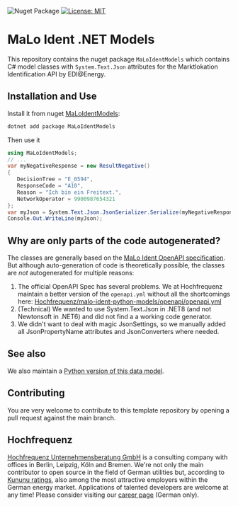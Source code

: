 ![Nuget Package](https://badgen.net/nuget/v/MaLoIdentModels)
[![License: MIT](https://img.shields.io/badge/License-MIT-yellow.svg)](LICENSE)

# MaLo Ident .NET Models

This repository contains the nuget package `MaLoIdentModels` which contains C# model classes with `System.Text.Json` attributes for the Marktlokation Identification API by EDI@Energy.

## Installation and Use

Install it from nuget [MaLoIdentModels](https://www.nuget.org/packages/MaLoIdentModels):

```bash
dotnet add package MaLoIdentModels
```

Then use it

```c#
using MaLoIdentModels;
// ...
var myNegativeResponse = new ResultNegative()
{
   DecisionTree = "E_0594",
   ResponseCode = "A10",
   Reason = "Ich bin ein Freitext.",
   NetworkOperator = 9900987654321
};
var myJson = System.Text.Json.JsonSerializer.Serialize(myNegativeResponse);
Console.Out.WriteLine(myJson);
```

## Why are only parts of the code autogenerated?

The classes are generally based on the [MaLo Ident OpenAPI specification](https://app.swaggerhub.com/apis/edi-energy/MaLoIdent_2024-07-03/v1.0.0).
But although auto-generation of code is theoretically possible, the classes are _not_ autogenerated for multiple reasons:

1. The official OpenAPI Spec has several problems. We at Hochfrequenz maintain a better version of the `openapi.yml` without all the shortcomings here: [Hochfrequenz/malo-ident-python-models/openapi/openapi.yml](https://github.com/Hochfrequenz/malo-ident-python-models/blob/main/openapi/openapi.yml)
2. (Technical) We wanted to use System.Text.Json in .NET8 (and not Newtonsoft in .NET6) and did not find a a working code generator.
3. We didn't want to deal with magic JsonSettings, so we manually added all JsonPropertyName attributes and JsonConverters where needed.

## See also

We also maintain a [Python version of this data model](https://github.com/Hochfrequenz/malo-ident-python-models).

## Contributing

You are very welcome to contribute to this template repository by opening a pull request against the main branch.

## Hochfrequenz

[Hochfrequenz Unternehmensberatung GmbH](https://www.hochfrequenz.de) is a consulting company with offices in Berlin, Leipzig, Köln and Bremen. 
We're not only the main contributor to open source in the field of German utilities but, according to [Kununu ratings](https://www.kununu.com/de/hochfrequenz-unternehmensberatung1), also among the most attractive employers within the German energy market.
Applications of talented developers are welcome at any time!
Please consider visiting our [career page](https://www.hochfrequenz.de/index.php/karriere/aktuelle-stellenausschreibungen/full-stack-entwickler) (German only).

